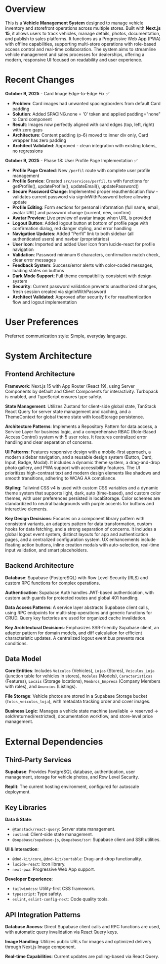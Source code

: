 # Overview

This is a **Vehicle Management System** designed to manage vehicle inventory and storefront operations across multiple stores. Built with **Next.js 15**, it allows users to track vehicles, manage details, photos, documentation, and publish to sales platforms. It functions as a Progressive Web App (PWA) with offline capabilities, supporting multi-store operations with role-based access control and real-time collaboration. The system aims to streamline vehicle management and sales processes for dealerships, offering a modern, responsive UI focused on readability and user experience.

# Recent Changes

**October 9, 2025** - Card Image Edge-to-Edge Fix ✅
- **Problem**: Card images had unwanted spacing/borders from default Card padding
- **Solution**: Added SPACING.none = '0' token and applied padding="none" to Card component
- **Result**: Images now perfectly aligned with card edges (top, left, right) with zero gaps
- **Architecture**: Content padding (p-6) moved to inner div only, Card wrapper has zero padding
- **Architect Validated**: Approved - clean integration with existing tokens, no regressions

**October 9, 2025** - Phase 18: User Profile Page Implementation ✅
- **Profile Page Created**: New `/perfil` route with complete user profile management
- **Profile Service**: Created `src/services/perfil.ts` with functions for getProfile(), updateProfile(), updateEmail(), updatePassword()
- **Secure Password Change**: Implemented proper reauthentication flow - validates current password via signInWithPassword before allowing update
- **Profile Editing**: Form sections for personal information (full name, email, avatar URL) and password change (current, new, confirm)
- **Avatar Preview**: Live preview of avatar image when URL is provided
- **Logout Button**: Added logout button at bottom of profile page with confirmation dialog, red danger styling, and error handling
- **Navigation Updates**: Added "Perfil" link to both sidebar (all authenticated users) and navbar (proprietários)
- **User Icon**: Imported and added User icon from lucide-react for profile navigation
- **Validation**: Password minimum 6 characters, confirmation match check, clear error messages
- **Feedback System**: Success/error alerts with color-coded messages, loading states on buttons
- **Dark Mode Support**: Full theme compatibility consistent with design system
- **Security**: Current password validation prevents unauthorized changes, fresh session created via signInWithPassword
- **Architect Validated**: Approved after security fix for reauthentication flow and logout implementation

# User Preferences

Preferred communication style: Simple, everyday language.

# System Architecture

## Frontend Architecture

**Framework**: Next.js 15 with App Router (React 19), using Server Components by default and Client Components for interactivity. Turbopack is enabled, and TypeScript ensures type safety.

**State Management**: Utilizes Zustand for client-side global state, TanStack React Query for server state management and caching, and a ThemeContext for global theme state with localStorage persistence.

**Architecture Patterns**: Implements a Repository Pattern for data access, a Service Layer for business logic, and a comprehensive RBAC (Role-Based Access Control) system with 5 user roles. It features centralized error handling and clear separation of concerns.

**UI Patterns**: Features responsive design with a mobile-first approach, a modern sidebar navigation, and a reusable design system (Button, Card, Input, Badge, Modal). It includes a dynamic theme system, a drag-and-drop photo gallery, and PWA support with accessibility features. The UI prioritizes high-contrast text and modern design elements like shadows and smooth transitions, adhering to WCAG AA compliance.

**Styling**: Tailwind CSS v4 is used with custom CSS variables and a dynamic theme system that supports light, dark, auto (time-based), and custom color themes, with user preferences persisted in localStorage. Color schemes are standardized to neutral backgrounds with purple accents for buttons and interactive elements.

**Key Design Decisions**: Focuses on a component library pattern with consistent variants, an adapters pattern for data transformation, custom hooks for data fetching, and a strong separation of concerns. It includes a global logout event system, distinct layouts for app and authentication pages, and a centralized configuration system. UX enhancements include floating action buttons, inline creation modals with auto-selection, real-time input validation, and smart placeholders.

## Backend Architecture

**Database**: Supabase (PostgreSQL) with Row Level Security (RLS) and custom RPC functions for complex operations.

**Authentication**: Supabase Auth handles JWT-based authentication, with custom auth guards for protected routes and global 401 handling.

**Data Access Patterns**: A service layer abstracts Supabase client calls, using RPC endpoints for multi-step operations and generic functions for CRUD. Query key factories are used for organized cache invalidation.

**Key Architectural Decisions**: Emphasizes SSR-friendly Supabase client, an adapter pattern for domain models, and diff calculation for efficient characteristic updates. A centralized logout event bus prevents race conditions.

## Data Model

**Core Entities**: Includes `Veículos` (Vehicles), `Lojas` (Stores), `Veiculos_Loja` (junction table for vehicles in stores), `Modelos` (Models), `Caracteristicas` (Features), `Locais` (Storage locations), `Membros_Empresa` (Company Members with roles), and `Anuncios` (Listings).

**File Storage**: Vehicle photos are stored in a Supabase Storage bucket (`fotos_veiculos_loja`), with metadata tracking order and cover images.

**Business Logic**: Manages a vehicle state machine (available → reserved → sold/returned/restricted), documentation workflow, and store-level price management.

# External Dependencies

## Third-Party Services

**Supabase**: Provides PostgreSQL database, authentication, user management, storage for vehicle photos, and Row Level Security.

**Replit**: The current hosting environment, configured for autoscale deployment.

## Key Libraries

**Data & State**:
- `@tanstack/react-query`: Server state management.
- `zustand`: Client-side state management.
- `@supabase/supabase-js`, `@supabase/ssr`: Supabase client and SSR utilities.

**UI & Interaction**:
- `@dnd-kit/core`, `@dnd-kit/sortable`: Drag-and-drop functionality.
- `lucide-react`: Icon library.
- `next-pwa`: Progressive Web App support.

**Developer Experience**:
- `tailwindcss`: Utility-first CSS framework.
- `typescript`: Type safety.
- `eslint`, `eslint-config-next`: Code quality tools.

## API Integration Patterns

**Database Access**: Direct Supabase client calls and RPC functions are used, with automatic query invalidation via React Query keys.

**Image Handling**: Utilizes public URLs for images and optimized delivery through Next.js Image component.

**Real-time Capabilities**: Current updates are polling-based via React Query.